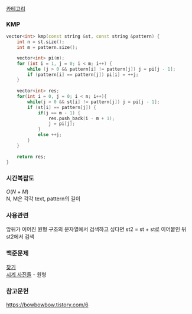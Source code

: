 [카테고리](/README.md)
### KMP
```cpp
vector<int> kmp(const string &st, const string &pattern) {
    int n = st.size();
    int m = pattern.size();

    vector<int> pi(m);
    for (int i = 1, j = 0; i < m; i++) {
        while (j > 0 && pattern[i] != pattern[j]) j = pi[j - 1];
        if (pattern[i] == pattern[j]) pi[i] = ++j;
    }
    
    vector<int> res;
    for(int i = 0, j = 0; i < n; i++){
        while(j > 0 && st[i] != pattern[j]) j = pi[j - 1];
        if (st[i] == pattern[j]) {
            if(j == m - 1) {
                res.push_back(i - m + 1);
                j = pi[j];
            }
            else ++j;
        }
    }
    
    return res;
}
```
### 시간복잡도 
$O(N+M)$   
N, M은 각각 text, pattern의 길이

### 사용관련
앞뒤가 이어진 원형 구조의 문자열에서 검색하고 싶다면 st2 = st + st로 이어붙인 뒤 st2에서 검색   

### 백준문제
[찾기](https://www.acmicpc.net/problem/1786)   
[시계 사진들](https://www.acmicpc.net/problem/10266) - 원형   

### 참고문헌
https://bowbowbow.tistory.com/6